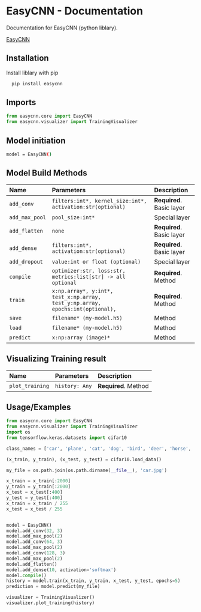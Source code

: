 
# EasyCNN - Documentation

Documentation for EasyCNN (python liblary).

[EasyCNN](https://github.com/Gabrli/easyCNN)






## Installation

Install liblary with pip

```bash
  pip install easycnn
```
    
## Imports

```python
from easycnn.core import EasyCNN
from easycnn.visualizer import TrainingVisualizer
```
## Model initiation

```bash
model = EasyCNN()
```
## Model Build Methods


| Name | Parameters     | Description                |
| :-------- | :------- | :------------------------- |
| `add_conv` | `filters:int*, kernel_size:int*, activation:str(optional)` | **Required**. Basic layer|
| `add_max_pool` | `pool_size:int*` |Special layer|
| `add_flatten` | `none` |**Required**. Basic layer|
| `add_dense` | `filters:int*, activation:str(optional)` |**Required**. Basic layer|
| `add_dropout` | `value:int or float (optional)` |Special layer|
| `compile` | `optimizer:str, loss:str, metrics:list[str] -> all optional` |**Required**. Method|
| `train` | `x:np.array*, y:int*, test_x:np.array, test_y:np.array, epochs:int(optional),` |**Required**. Method|
| `save` | `filename* (my-model.h5)` |Method|
| `load` | `filename* (my-model.h5)` |Method|
| `predict` | `x:np:array (image)*` |Method|

## Visualizing Training result


| Name | Parameters     | Description                       |
| :-------- | :------- | :-------------------------------- |
| `plot_training`      | `history: Any` | **Required**. Method |




## Usage/Examples

```python
from easycnn.core import EasyCNN
from easycnn.visualizer import TrainingVisualizer
import os
from tensorflow.keras.datasets import cifar10

class_names = ['car', 'plane', 'cat', 'dog', 'bird', 'deer', 'horse', 'frog', 'ship', 'truck']

(x_train, y_train), (x_test, y_test) = cifar10.load_data()

my_file = os.path.join(os.path.dirname(__file__), 'car.jpg')

x_train = x_train[:2000]
y_train = y_train[:2000]
x_test = x_test[:400]
y_test = y_test[:400]
x_train = x_train / 255
x_test = x_test / 255


model = EasyCNN()
model.add_conv(32, 3)
model.add_max_pool(2)
model.add_conv(64, 3)
model.add_max_pool(2)
model.add_conv(128, 3)
model.add_max_pool(2)
model.add_flatten()
model.add_dense(10, activation='softmax')
model.compile()
history = model.train(x_train, y_train, x_test, y_test, epochs=5)
prediction = model.predict(my_file)

visualizer = TrainingVisualizer()
visualizer.plot_training(history)

```

